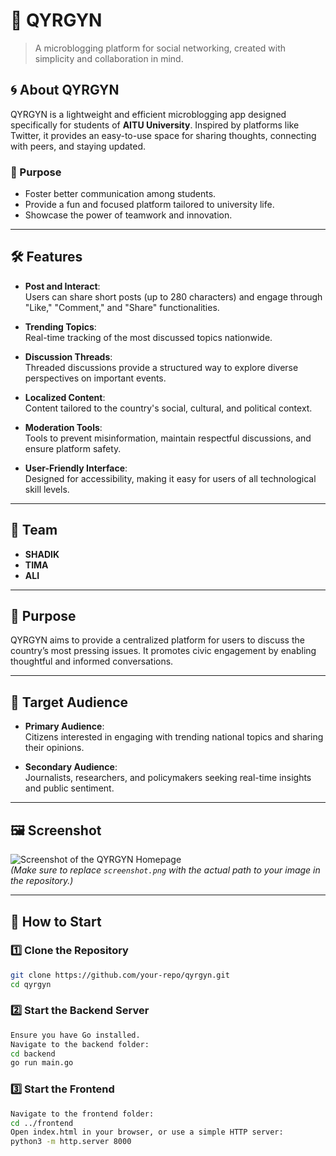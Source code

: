 # 🌟 QYRGYN  

> A microblogging platform for social networking, created with simplicity and collaboration in mind.  

## 🌀 About QYRGYN  
QYRGYN is a lightweight and efficient microblogging app designed specifically for students of **AITU University**. Inspired by platforms like Twitter, it provides an easy-to-use space for sharing thoughts, connecting with peers, and staying updated.  

### 🎯 Purpose  
- Foster better communication among students.  
- Provide a fun and focused platform tailored to university life.  
- Showcase the power of teamwork and innovation.  

---

## 🛠️ Features  

- **Post and Interact**:  
  Users can share short posts (up to 280 characters) and engage through "Like," "Comment," and "Share" functionalities.  

- **Trending Topics**:  
  Real-time tracking of the most discussed topics nationwide.  

- **Discussion Threads**:  
  Threaded discussions provide a structured way to explore diverse perspectives on important events.  

- **Localized Content**:  
  Content tailored to the country's social, cultural, and political context.  

- **Moderation Tools**:  
  Tools to prevent misinformation, maintain respectful discussions, and ensure platform safety.  

- **User-Friendly Interface**:  
  Designed for accessibility, making it easy for users of all technological skill levels.  

---

## 👥 Team  
- **SHADIK**  
- **TIMA**  
- **ALI**  

---

## 🎯 Purpose  

QYRGYN aims to provide a centralized platform for users to discuss the country’s most pressing issues. It promotes civic engagement by enabling thoughtful and informed conversations.  

---

## 🎯 Target Audience  

- **Primary Audience**:  
  Citizens interested in engaging with trending national topics and sharing their opinions.  

- **Secondary Audience**:  
  Journalists, researchers, and policymakers seeking real-time insights and public sentiment.  

---

## 🖼️ Screenshot  
![Screenshot of the QYRGYN Homepage](screenshot.png)  
*(Make sure to replace `screenshot.png` with the actual path to your image in the repository.)*  

---

## 🚀 How to Start  

### 1️⃣ Clone the Repository  
```bash  
git clone https://github.com/your-repo/qyrgyn.git  
cd qyrgyn
```
### 2️⃣ Start the Backend Server
```bash
Ensure you have Go installed.
Navigate to the backend folder:
cd backend  
go run main.go
```

### 3️⃣ Start the Frontend
```bash
Navigate to the frontend folder:
cd ../frontend  
Open index.html in your browser, or use a simple HTTP server:
python3 -m http.server 8000  
```
